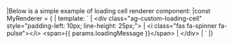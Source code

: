 <framework-specific-section frameworks="vue">
|Below is a simple example of loading cell renderer component:
</framework-specific-section>

<framework-specific-section frameworks="vue">
<snippet transform={false}>
|const MyRenderer = {
|    template: `
|      &lt;div class="ag-custom-loading-cell" style="padding-left: 10px; line-height: 25px;">
|          &lt;i class="fas fa-spinner fa-pulse">&lt;/i> &lt;span>{{ params.loadingMessage }}&lt;/span>
|      &lt;/div>
|    `
|}
</snippet>
</framework-specific-section>